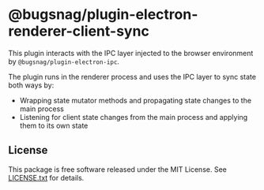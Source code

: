 # @bugsnag/plugin-electron-renderer-client-sync

This plugin interacts with the IPC layer injected to the browser environment by `@bugsnag/plugin-electron-ipc`.

The plugin runs in the renderer process and uses the IPC layer to sync state both ways by:

- Wrapping state mutator methods and propagating state changes to the main process
- Listening for client state changes from the main process and applying them to its own state

## License

This package is free software released under the MIT License. See [LICENSE.txt](./LICENSE.txt) for details.
